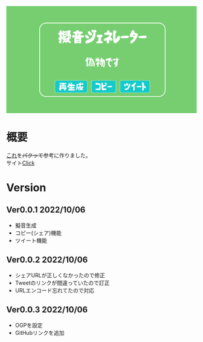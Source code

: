 ![](https://raw.githubusercontent.com/Meziro039/Gion/main/ogp.png)
# 概要
[これ](https://github.com/melt-adzuki/gion-gen)を~~パクッて~~参考に作りました。  
サイト[Click](https://gion.meziro.net)

# Version
## Ver0.0.1 2022/10/06
- 擬音生成
- コピー(シェア)機能
- ツイート機能

## Ver0.0.2 2022/10/06
- シェアURLが正しくなかったので修正
- Tweetのリンクが間違っていたので訂正
- URLエンコード忘れてたので対応

## Ver0.0.3 2022/10/06
- OGPを設定
- GitHubリンクを追加